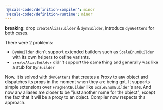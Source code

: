 ```yaml
---
'@scale-codec/definition-compiler': minor
'@scale-codec/definition-runtime': minor
---
```


**breaking**: drop `createAliasBuilder` & `dynBuilder`, introduce `dynGetters` for both cases.

There were 2 problems:

-   `DynBuilder` didn't support extended builders such as `ScaleEnumBuilder` with its own helpers to define variants.
-   `createAliasBuilder` didn't support the same thing and generally was like a stub for `DynBuilder`

Now, it is solved with `dynGetters` that creates a Proxy to any object and dispatches its props in the moment when they are being got. It supports simple extensions over `FragmentBuilder` like `ScaleEnumBuilder`'s are. And now any aliases are closer to be "just another name for the object", except the fact that it will be a proxy to an object. Compiler now respects this approach.
